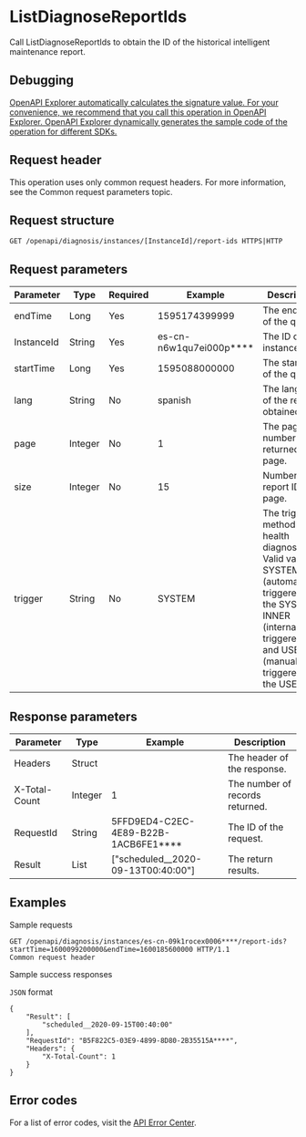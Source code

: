 # ListDiagnoseReportIds

Call ListDiagnoseReportIds to obtain the ID of the historical intelligent maintenance report.

## Debugging

[OpenAPI Explorer automatically calculates the signature value. For your convenience, we recommend that you call this operation in OpenAPI Explorer. OpenAPI Explorer dynamically generates the sample code of the operation for different SDKs.](https://api.aliyun.com/#product=elasticsearch&api=ListDiagnoseReportIds&type=ROA&version=2017-06-13)

## Request header

This operation uses only common request headers. For more information, see the Common request parameters topic.

## Request structure

```
GET /openapi/diagnosis/instances/[InstanceId]/report-ids HTTPS|HTTP
```

## Request parameters

|Parameter|Type|Required|Example|Description|
|---------|----|--------|-------|-----------|
|endTime|Long|Yes|1595174399999|The end time of the query. |
|InstanceId|String|Yes|es-cn-n6w1qu7ei000p\*\*\*\*|The ID of an instance. |
|startTime|Long|Yes|1595088000000|The start time of the query. |
|lang|String|No|spanish|The language of the report obtained. |
|page|Integer|No|1|The page number of the returned page. |
|size|Integer|No|15|Number of report IDs per page. |
|trigger|String|No|SYSTEM|The trigger method of the health diagnosis. Valid values: SYSTEM \(automatically triggered by the SYSTEM\), INNER \(internally triggered\), and USER \(manually triggered by the USER\). |

## Response parameters

|Parameter|Type|Example|Description|
|---------|----|-------|-----------|
|Headers|Struct| |The header of the response. |
|X-Total-Count|Integer|1|The number of records returned. |
|RequestId|String|5FFD9ED4-C2EC-4E89-B22B-1ACB6FE1\*\*\*\*|The ID of the request. |
|Result|List|\["scheduled\_\_2020-09-13T00:40:00"\]|The return results. |

## Examples

Sample requests

```
GET /openapi/diagnosis/instances/es-cn-09k1rocex0006****/report-ids? startTime=1600099200000&endTime=1600185600000 HTTP/1.1
Common request header
```

Sample success responses

`JSON` format

```
{
    "Result": [
        "scheduled__2020-09-15T00:40:00"
    ],
    "RequestId": "B5F822C5-03E9-4899-8D80-2B35515A****",
    "Headers": {
        "X-Total-Count": 1
    }
}
```

## Error codes

For a list of error codes, visit the [API Error Center](https://error-center.alibabacloud.com/status/product/elasticsearch).

